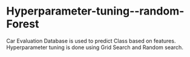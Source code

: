 # Hyperparameter-tuning--random-Forest
Car Evaluation Database is used to predict Class based on features. Hyperparameter tuning is done using Grid Search and Random search.
